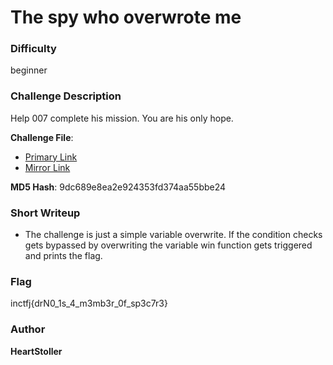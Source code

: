 # The spy who overwrote me

### Difficulty
beginner 

### Challenge Description

Help 007 complete his mission. You are his only hope.

**Challenge File**:
+ [Primary Link](https://drive.google.com/file/d/1_HALQWO7yDV_Hj4Js672cyoLOFxWgfnY/view?usp=sharing)
+ [Mirror Link](https://1drv.ms/u/s!AmwNFYE660J7gndEX_m7tiOgsmaY?e=5qFPWe)

**MD5 Hash**: 9dc689e8ea2e924353fd374aa55bbe24

### Short Writeup

+  The challenge is just a simple variable overwrite. If the condition checks gets bypassed by overwriting the variable win function gets triggered and prints the flag.

### Flag

inctfj{drN0_1s_4_m3mb3r_0f_sp3c7r3}

### Author

**HeartStoller**